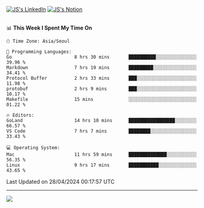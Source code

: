 
[![JS's LinkedIn](https://img.shields.io/badge/LinkedIn-blue?style=for-the-badge&logo=linkedin)](https://www.linkedin.com/in/jaeseung-lee-5a2a32139/) 
[![JS's Notion](https://img.shields.io/badge/Notion-black?style=for-the-badge&logo=notion)](https://bit.ly/ljswiki1) <br><br>
<!-- ![JS's GitHub stats](https://github-readme-stats-lemon-five.vercel.app/api?username=tkxkd0159&hide=contribs,prs,stars,issues&show_icons=true&theme=react&include_all_commits=true)   -->
<!-- ![Top Langs](https://github-readme-stats-lemon-five.vercel.app/api/top-langs/?username=tkxkd0159&layout=compact&hide=jupyter%20notebook,scss,html,css&langs_count=10)  -->


<!--START_SECTION:waka-->
📊 **This Week I Spent My Time On** 

```text
🕑︎ Time Zone: Asia/Seoul

💬 Programming Languages: 
Go                       8 hrs 30 mins       ██████████░░░░░░░░░░░░░░░   39.96 % 
Markdown                 7 hrs 19 mins       █████████░░░░░░░░░░░░░░░░   34.41 % 
Protocol Buffer          2 hrs 33 mins       ███░░░░░░░░░░░░░░░░░░░░░░   11.98 % 
protobuf                 2 hrs 9 mins        ███░░░░░░░░░░░░░░░░░░░░░░   10.17 % 
Makefile                 15 mins             ░░░░░░░░░░░░░░░░░░░░░░░░░   01.22 % 

🔥 Editors: 
GoLand                   14 hrs 10 mins      █████████████████░░░░░░░░   66.57 % 
VS Code                  7 hrs 7 mins        ████████░░░░░░░░░░░░░░░░░   33.43 % 

💻 Operating System: 
Mac                      11 hrs 59 mins      ██████████████░░░░░░░░░░░   56.35 % 
Linux                    9 hrs 17 mins       ███████████░░░░░░░░░░░░░░   43.65 % 
```


 Last Updated on 28/04/2024 00:17:57 UTC
<!--END_SECTION:waka-->

---
<a href="https://github.com/tkxkd0159/books">
  <img align="center" src="https://github-readme-stats-lemon-five.vercel.app/api/pin/?username=tkxkd0159&repo=books&theme=react" />
</a>

<!---
- 🔭 I’m currently working on ...
- 🌱 I’m currently learning blockchain and distributed network
- 👯 I’m looking to collaborate on ...
- 🤔 I’m looking for help with ...
- 💬 Ask me about ...
- 📫 How to reach me: ...
- 😄 Pronouns: ...
- ⚡ Fun fact: ...
-->
